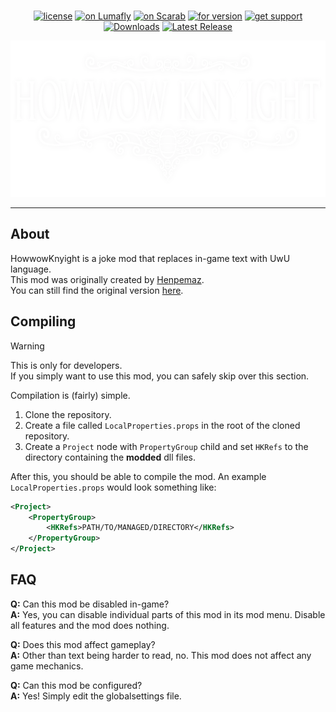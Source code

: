 <div align="center">
  <br/>
  
  [![license](https://img.shields.io/github/license/Ruttie2006/HowwowKnyight.svg?style=flat-square)](LICENSE)
  [![on Lumafly](https://img.shields.io/badge/on-Lumafly-blue.svg?style=flat-square)](https://github.com/fifty-six/scarab)
  [![on Scarab](https://img.shields.io/badge/on-Scarab-blue.svg?style=flat-square)](https://themulhima.github.io/Lumafly/)
  [![for version](https://img.shields.io/badge/for_hk-v1.5.78-blue.svg?style=flat-square)](https://themulhima.github.io/Lumafly/)
  [![get support](https://img.shields.io/badge/get_support-on_discord-darkgreen.svg?style=flat-square)](https://discord.gg/y9tX7z9HzR)
  [![Downloads](https://img.shields.io/github/downloads/Ruttie2006/HowwowKnyight-1.5/latest/total?label=downloads&color=darkgreen&style=flat-square)](https://github.com/Ruttie2006/HowwowKnyight/releases)
  [![Latest Release](https://img.shields.io/github/v/release/Ruttie2006/HowwowKnyight-1.5?style=flat-square)](https://github.com/Ruttie2006/HowwowKnyight/releases/latest)

  <img src="/HowwowKnyight/Resources/OwOTitle.png" alt="Logo" height="250">
</div>

---  
  

## About

HowwowKnyight is a joke mod that replaces in-game text with UwU language.  
This mod was originally created by [Henpemaz](https://github.com/henpemaz).  
You can still find the original version [here](https://github.com/henpemaz/HowwowKnyight).  

## Compiling

> [!WARNING]  
> This is only for developers.  
> If you simply want to use this mod, you can safely skip over this section.

Compilation is (fairly) simple.
1. Clone the repository.
2. Create a file called `LocalProperties.props` in the root of the cloned repository.
3. Create a `Project` node with `PropertyGroup` child and set `HKRefs` to the directory containing the **modded** dll files.

After this, you should be able to compile the mod.
An example `LocalProperties.props` would look something like:
```xml
<Project>
    <PropertyGroup>
        <HKRefs>PATH/TO/MANAGED/DIRECTORY</HKRefs>
    </PropertyGroup>
</Project>
```

## FAQ

**Q:** Can this mod be disabled in-game?  
**A:** Yes, you can disable individual parts of this mod in its mod menu. Disable all features and the mod does nothing.  

**Q:** Does this mod affect gameplay?  
**A:** Other than text being harder to read, no. This mod does not affect any game mechanics.  

**Q:** Can this mod be configured?  
**A:** Yes! Simply edit the globalsettings file.  